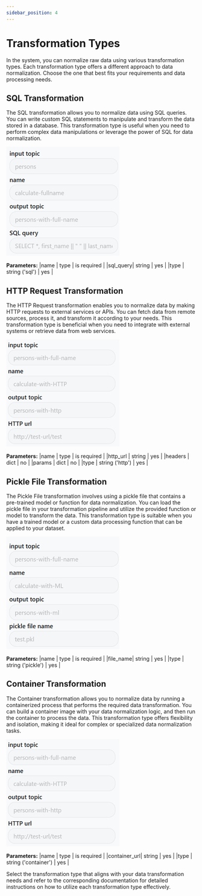 ```yaml
---
sidebar_position: 4
---
```


# Transformation Types

In the system, you can normalize raw data using various transformation types. Each transformation type offers a different approach to data normalization. Choose the one that best fits your requirements and data processing needs.

## SQL Transformation

The SQL transformation allows you to normalize data using SQL queries. You can write custom SQL statements to manipulate and transform the data stored in a database. This transformation type is useful when you need to perform complex data manipulations or leverage the power of SQL for data normalization.

![img](../../static/img/sql-tranformer.png)

__Parameters:__
|name     | type           | is required | 
|sql_query| string         | yes         |
|type     | string ('sql') | yes         |

## HTTP Request Transformation

The HTTP Request transformation enables you to normalize data by making HTTP requests to external services or APIs. You can fetch data from remote sources, process it, and transform it according to your needs. This transformation type is beneficial when you need to integrate with external systems or retrieve data from web services.

![img](../../static/img/http-transformer.png)

__Parameters:__
|name     | type           | is required | 
|http_url | string         | yes         |
|headers  | dict           | no          |
|params   | dict           | no          |
|type     | string ('http') | yes         |

## Pickle File Transformation

The Pickle File transformation involves using a pickle file that contains a pre-trained model or function for data normalization. You can load the pickle file in your transformation pipeline and utilize the provided function or model to transform the data. This transformation type is suitable when you have a trained model or a custom data processing function that can be applied to your dataset.

![img](../../static/img/ml-transformer.png)

__Parameters:__
|name     | type              | is required | 
|file_name| string            | yes         |
|type     | string ('pickle') | yes         |

## Container Transformation

The Container transformation allows you to normalize data by running a containerized process that performs the required data transformation. You can build a container image with your data normalization logic, and then run the container to process the data. This transformation type offers flexibility and isolation, making it ideal for complex or specialized data normalization tasks.

![img](../../static/img/container-transformer.png)

__Parameters:__
|name         | type                 | is required | 
|container_url| string               | yes         |
|type         | string ('container') | yes         |


Select the transformation type that aligns with your data transformation needs and refer to the corresponding documentation for detailed instructions on how to utilize each transformation type effectively.
